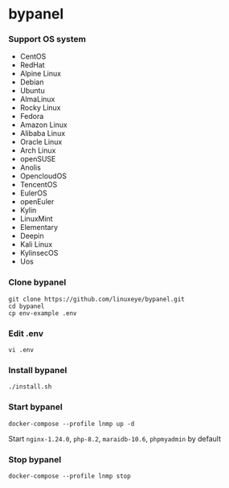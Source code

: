 # bypanel

### Support OS system
* CentOS
* RedHat
* Alpine Linux
* Debian
* Ubuntu
* AlmaLinux
* Rocky Linux
* Fedora
* Amazon Linux
* Alibaba Linux
* Oracle Linux
* Arch Linux
* openSUSE
* Anolis
* OpencloudOS
* TencentOS
* EulerOS
* openEuler
* Kylin
* LinuxMint
* Elementary
* Deepin
* Kali Linux
* KylinsecOS
* Uos

### Clone bypanel
```
git clone https://github.com/linuxeye/bypanel.git
cd bypanel
cp env-example .env
```

### Edit .env
```
vi .env
```

### Install bypanel
```
./install.sh
```

### Start bypanel
```
docker-compose --profile lnmp up -d
```

Start `nginx-1.24.0`, `php-8.2`, `maraidb-10.6`, `phpmyadmin` by default


### Stop bypanel
```
docker-compose --profile lnmp stop
```
